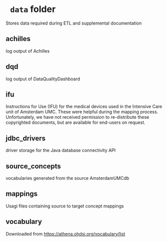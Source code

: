 # ` data` folder 

Stores data required during ETL and supplemental documentation

## achilles
log output of Achilles

## dqd
log output of DataQualityDashboard

## ifu
Instructions for Use (IFU) for the medical devices used in the Intensive
Care unit of Amsterdam UMC. These were helpful during the mapping process.
Unfortunately, we have not received permission to re-distribute these 
copyrighted documents, but are available for end-users on request.

## jdbc_drivers
driver storage for the Java database connectivity API

## source_concepts
vocabularies generated from the source AmsterdamUMCdb

## mappings
Usagi files containing source to target concept mappings

## vocabulary
Downloaded from https://athena.ohdsi.org/vocabulary/list
    


